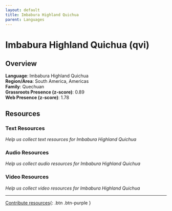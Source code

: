 ```yaml
---
layout: default
title: Imbabura Highland Quichua
parent: Languages
---
```


# Imbabura Highland Quichua (qvi)

## Overview

**Language**: Imbabura Highland Quichua  
**Region/Area**: South America, Americas  
**Family**: Quechuan  
**Grassroots Presence (z-score)**: 0.89  
**Web Presence (z-score)**: 1.78  

## Resources

### Text Resources
*Help us collect text resources for Imbabura Highland Quichua*

### Audio Resources
*Help us collect audio resources for Imbabura Highland Quichua*

### Video Resources
*Help us collect video resources for Imbabura Highland Quichua*

---

[Contribute resources](https://forms.office.com/e/1SfLJx3u1r){: .btn .btn-purple }
